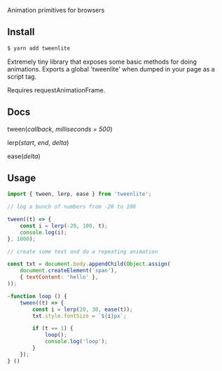 Animation primitives for browsers

Install
---

```bash
$ yarn add tweenlite
```

Extremely tiny library that exposes some basic methods for doing animations.
Exports a global 'tweenlite' when dumped in your page as a script tag.

Requires requestAnimationFrame.

Docs
---

tween(<i>callback</i>, <i>milliseconds = 500</i>)

lerp(<i>start</i>, <i>end</i>, <i>delta</i>)

ease(<i>delta</i>)


Usage
---

```javascript
import { tween, lerp, ease } from 'tweenlite';

// log a bunch of numbers from -20 to 100

tween((t) => {
    const i = lerp(-20, 100, t);
    console.log(i);
}, 1000);

// create some text and do a repeating animation

const txt = document.body.appendChild(Object.assign(
    document.createElement('span'),
    { textContent: 'hello' },
));

~function loop () {
    tween((t) => {
        const i = lerp(20, 30, ease(t));
        txt.style.fontSize = `${i}px`;

        if (t == 1) {
            loop();
            console.log('loop');
        }
    });
} ()

```
